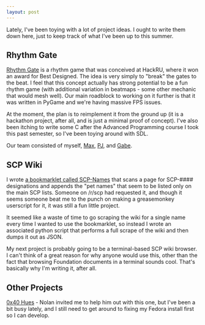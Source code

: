 ```yaml
---
layout: post
---
```


Lately, I've been toying with a lot of project ideas. I ought to write them
down here, just to keep track of what I've been up to this summer.

Rhythm Gate
-----------
[Rhythm Gate](https://github.com/Speculative/rhythm-gate) is a rhythm game
that was conceived at HackRU, where it won an award for Best Designed. The
idea is very simply to "break" the gates to the beat. I feel that this concept
actually has strong potential to be a fun rhythm game (with additional
variation in beatmaps - some other mechanic that would mesh well). Our main
roadblock to working on it further is that it was written in PyGame
and we're having massive FPS issues.

At the moment, the plan is to reimplement it from the ground up (it is a
hackathon project, after all, and is just a minimal proof of concept).
I've also been itching to write some C after the Advanced Programming course
I took this past semester, so I've been toying around with SDL.

Our team consisted of myself, [Max](http://maxwell.huang-hobbs.com/),
[PJ](http://pjrosa.com/), and [Gabe](http://studio-cation.com/).

SCP Wiki
--------
I wrote [a bookmarklet called SCP-Names](https://github.com/speculative/scp-names)
that scans a page for SCP-#### designations and appends the "pet names" that
seem to be listed only on the main SCP lists. Someone on /r/scp had requested
it, and though it seems someone beat me to the punch on making a greasemonkey
userscript for it, it was still a fun little project.

It seemed like a waste of time to go scraping the wiki for a single name every
time I wanted to use the bookmarklet, so instead I wrote an associated python
script that performs a full scrape of the wiki and then dumps it out as JSON.

My next project is probably going to be a terminal-based SCP wiki browser. I
can't think of a great reason for why anyone would use this, other than the
fact that browsing Foundation documents in a terminal sounds cool. That's
basically why I'm writing it, after all.

Other Projects
--------------
[0x40 Hues](https://github.com/nol888/0x40hues) - Nolan invited me to help him
out with this one, but I've been a bit busy lately, and I still need to get
around to fixing my Fedora install first so I can develop.